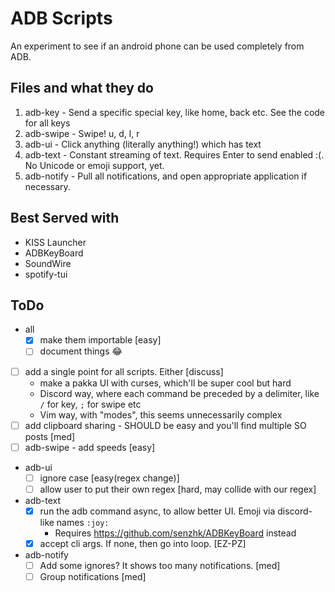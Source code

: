 # ADB Scripts

An experiment to see if an android phone can be used completely from ADB.

## Files and what they do

1. adb-key - Send a specific special key, like home, back etc. See the code for all keys
2. adb-swipe - Swipe! u, d, l, r
3. adb-ui - Click anything (literally anything!) which has text
4. adb-text - Constant streaming of text. Requires Enter to send enabled :(. No Unicode or emoji support, yet.
5. adb-notify - Pull all notifications, and open appropriate application if necessary.

## Best Served with

- KISS Launcher
- ADBKeyBoard
- SoundWire
- spotify-tui

## ToDo

- all 
    - [x] make them importable [easy]
    - [ ] document things :joy:
- [ ] add a single point for all scripts. Either [discuss]
    - make a pakka UI with curses, which'll be super cool but hard
    - Discord way, where each command be preceded by a delimiter, like `/` for key, `;` for swipe etc
    - Vim way, with "modes", this seems unnecessarily complex
- [ ] add clipboard sharing - SHOULD be easy and you'll find multiple SO posts [med]
- [ ] adb-swipe - add speeds [easy]
- adb-ui 
    - [ ] ignore case [easy(regex change)]
    - [ ] allow user to put their own regex [hard, may collide with our regex]
- adb-text
    - [x] run the adb command async, to allow better UI. Emoji via discord-like names `:joy:`
         - Requires https://github.com/senzhk/ADBKeyBoard instead
    - [x] accept cli args. If none, then go into loop. [EZ-PZ]
- adb-notify 
    - [ ] Add some ignores? It shows too many notifications. [med]
    - [ ] Group notifications [med]
